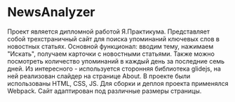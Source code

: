 # NewsAnalyzer
Проект является дипломной работой Я.Практикума. Представляет собой трехстраничный сайт для поиска упоминаний ключевых слов в новостных статьях. Основной функционал: вводим тему, нажимаем "Искать", получаем карточки с новостными статьями. 
Также можно посмотреть количество упоминаний в каждый день за последние семь дней. Из интересного - используется сторонняя библиотека glidejs, на ней реализован слайдер на странице About. В проекте были использованы HTML, CSS, JS. Для сборки и деплоя проекта применялся Webpack.
Сайт адаптирован под различные размеры страницы.